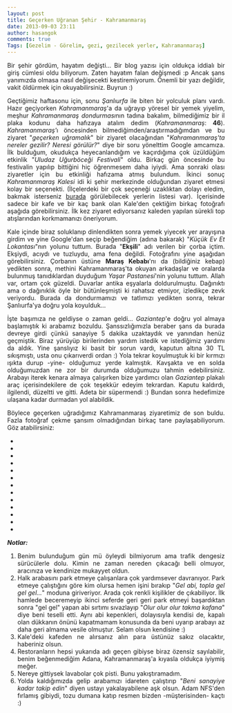 ```yaml
---
layout: post
title: Geçerken Uğranan Şehir - Kahramanmaraş
date: 2013-09-03 23:11
author: hasangok
comments: true
Tags: [Gezelim - Görelim, gezi, gezilecek yerler, Kahramanmaraş]
---
```

<p style="text-align: justify;">Bir şehir gördüm, hayatım değişti... Bir blog yazısı için oldukça iddialı bir giriş cümlesi oldu biliyorum. Zaten hayatım falan değişmedi :p Ancak şans yanımızda olmasa nasıl değişecekti kestiremiyorum. Önemli bir yazı değildir, vakit öldürmek için okuyabilirsiniz. Buyrun :)</p>
<p style="text-align: justify;">Geçtiğimiz haftasonu için, sonu <em>Şanlıurfa</em> ile biten bir yolculuk planı vardı. Hazır geçiyorken <em>Kahramanmaraş</em>'a da uğrayıp yöresel bir yemek yiyelim, meşhur <em>Kahramanmaraş dondurması</em>nın tadına bakalım, bilmediğimiz bir il plaka kodunu daha hafızaya atalım dedim (<em>Kahramanmaraş</em>: <strong>46</strong>). <em>Kahramanmaraş'</em>ı öncesinden bilmediğimden/araştırmadığımdan ve bu ziyaret "<em>geçerken uğramalık</em>" bir ziyaret olacağından "<em>Kahramanmaraş'ta nereler gezilir? Neresi görülür?</em>" diye bir soru yönelttim Google amcamıza. İlk bulduğum, okudukça heyecanlandığım ve kaçırdığıma çok üzüldüğüm etkinlik "<em>Uludaz Uğurböceği Festivali</em>" oldu. Birkaç gün öncesinde bu festivalin yapılıp bittiğini hiç öğrenmesem daha iyiydi. Ama sonraki olası ziyaretler için bu etkinliği hafızama atmış bulundum. İkinci sonuç <em>Kahramanmaraş Kalesi</em> idi ki şehir merkezinde olduğundan ziyaret etmesi kolay bir seçenekti. (İlçelerdeki bir çok seçeneği uzaklıktan dolayı eledim, bakmak isterseniz <a href="http://www.kahramanmaraskulturturizm.gov.tr/TR,61265/gezilecek-yerler.html" target="_blank">burada</a> görülebilecek yerlerin listesi var). İçerisinde sadece bir kafe ve bir kaç bank olan Kale'den çektiğim birkaç fotoğrafı aşağıda görebilirsiniz. İlk kez ziyaret ediyorsanız kaleden yapılan sürekli top atışlarından korkmamanızı öneriyorum.</p>
<p style="text-align: justify;"><!--more--></p>
<p style="text-align: justify;">Kale içinde biraz soluklanıp dinlendikten sonra yemek yiyecek yer arayışına girdim ve yine Google'dan seçip beğendiğim (adına bakarak) "<em>Küçük Ev Et Lokantası</em>"nın yolunu tuttum. Burada "<strong>Ekşili</strong>" adı verilen bir çorba içtim. Ekşiydi, acıydı ve tuzluydu, ama fena değildi. Fotoğrafını yine aşağıdan görebilirsiniz. Çorbanın üstüne <strong>Maraş Kebabı</strong>'nı da (bildiğiniz kebap) yedikten sonra, methini Kahramanmaraş'ta okuyan arkadaşlar ve oralarda bulunmuş tanıdıklardan duyduğum <em>Yaşar Pastanesi</em>'nin yolunu tuttum. Allah var, ortam çok güzeldi. Duvarlar antika eşyalarla doldurulmuştu. Dağınıktı ama o dağınıklık öyle bir bütünleşmişti ki rahatsız etmiyor, izledikçe zevk veriyordu. Burada da dondurmamızı ve tatlımızı yedikten sonra, tekrar Şanlıurfa'ya doğru yola koyulduk...</p>
<p style="text-align: justify;">İşte başımıza ne geldiyse o zaman geldi... <em>Gaziantep</em>'e doğru yol almaya başlamıştık ki arabamız bozuldu. Şanssızlığımızla beraber şans da burada devreye girdi çünkü sanayiye 5 dakika uzaktaydık ve yanından henüz geçmiştik. Biraz yürüyüp birilerinden yardım istedik ve istediğimiz yardımı da aldık. Yine şanslıyız ki basit bir sorun vardı, kaputun altına 30 TL sıkışmıştı, usta onu çıkarıverdi ordan :) Yola tekrar koyulmuştuk ki bir kırmızı ışıkta durup -yine- olduğumuz yerde kalmıştık. Kavşakta ve en solda olduğumuzdan ne zor bir durumda olduğumuzu tahmin edebilirsiniz. Arabayı iterek kenara almaya çalışırken bize yardımcı olan <em>Gaziantep</em> plakalı araç içerisindekilere de çok teşekkür edeyim tekrardan. Kaputu kaldırdı, ilgilendi, düzeltti ve gitti. Adeta bir süpermendi :) Bundan sonra hedefimize ulaşana kadar durmadan yol alabildik.</p>
<p style="text-align: justify;">Böylece geçerken uğradığımız Kahramanmaraş ziyaretimiz de son buldu. Fazla fotoğraf çekme şansım olmadığından birkaç tane paylaşabiliyorum. Göz atabilirsiniz:</p>

<div class="blueberry">
<ul class="slides">
	<li><img src="http://fbcdn-sphotos-a-a.akamaihd.net/hphotos-ak-frc3/1186025_10151807481719334_750137857_n.jpg" alt="" /></li>
	<li><img src="http://fbcdn-sphotos-g-a.akamaihd.net/hphotos-ak-ash3/1209407_10151807481819334_1137610498_n.jpg" alt="" /></li>
	<li><img src="http://fbcdn-sphotos-f-a.akamaihd.net/hphotos-ak-ash3/1186724_10151807481869334_63676233_n.jpg" alt="" /></li>
	<li><img src="http://fbcdn-sphotos-d-a.akamaihd.net/hphotos-ak-ash3/1229928_10151807482049334_1555578910_n.jpg" alt="" /></li>
	<li><img src="http://fbcdn-sphotos-b-a.akamaihd.net/hphotos-ak-ash4/1235507_10151807482309334_100153129_n.jpg" alt="" /></li>
	<li><img src="http://fbcdn-sphotos-h-a.akamaihd.net/hphotos-ak-prn2/1240333_10151807482474334_2088424075_n.jpg" alt="" /></li>
	<li><img src="http://fbcdn-sphotos-g-a.akamaihd.net/hphotos-ak-prn2/1230087_10151807482524334_80906500_n.jpg" alt="" /></li>
	<li><img src="http://fbcdn-sphotos-a-a.akamaihd.net/hphotos-ak-prn1/1238168_10151807482699334_754122364_n.jpg" alt="" /></li>
	<li><img src="http://fbcdn-sphotos-f-a.akamaihd.net/hphotos-ak-frc3/1233354_10151807482824334_1780438709_n.jpg" alt="" /></li>
	<li><img src="http://fbcdn-sphotos-b-a.akamaihd.net/hphotos-ak-ash4/1185248_10151807483014334_941093306_n.jpg" alt="" /></li>
	<li><img src="http://fbcdn-sphotos-d-a.akamaihd.net/hphotos-ak-prn2/1237010_10151807482999334_1922881875_n.jpg" alt="" /></li>
	<li><img src="http://fbcdn-sphotos-h-a.akamaihd.net/hphotos-ak-ash3/1234825_10151807483074334_1049075432_n.jpg" alt="" /></li>
	<li><img src="http://fbcdn-sphotos-e-a.akamaihd.net/hphotos-ak-prn2/1173648_10151807483374334_1678907545_n.jpg" alt="" /></li>
</ul>
</div>
<p style="text-align: justify;"><em><strong>Notlar:</strong></em></p>

<ol style="text-align: justify;">
	<li>Benim bulunduğum gün mü öyleydi bilmiyorum ama trafik dengesiz sürücülerle dolu. Kimin ne zaman nereden çıkacağı belli olmuyor, aracınıza ve kendinize mukayyet oldun.</li>
	<li>Halk arabasını park etmeye çalışanlara çok yardımsever davranıyor. Park etmeye çalıştığını göre kim olursa hemen işini bırakıp "<em>Gel abi, topla gel gel gel...</em>" moduna giriveriyor. Arada çok renkli kişilikler de çıkabiliyor. İlk hamlede beceremeyip ikinci seferde geri geri park etmeyi başardıktan sonra "gel gel" yapan abi sırtımı sıvazlayıp "<em>Olur olur olur takma kafana</em>" diye beni teselli etti. Aynı abi kepenkleri, dolayısıyla kendisi de, kapalı olan dükkanın önünü kapatmamam konusunda da beni uyarıp arabayı az daha geri almama vesile olmuştur. Selam olsun kendisine :)</li>
	<li>Kale'deki kafeden ne alırsanız alın para üstünüz sakız olacaktır, haberiniz olsun.</li>
	<li>Restoranların hepsi yukarıda adı geçen gibiyse biraz özensiz sayılabilir, benim beğenmediğim Adana, Kahramanmaraş'a kıyasla oldukça iyiymiş meğer.</li>
	<li>Nereye gittiysek lavabolar çok pisti. Bunu yakıştıramadım.</li>
	<li>Yolda kaldığımızda gelip arabamızı idareten çalıştırıp "<em>Beni sanayiye kadar takip edin</em>" diyen ustayı yakalayabilene aşk olsun. Adam NFS'den fırlamış gibiydi, tozu dumana katıp resmen bizden -müşterisinden- kaçtı :)</li>
</ol>
